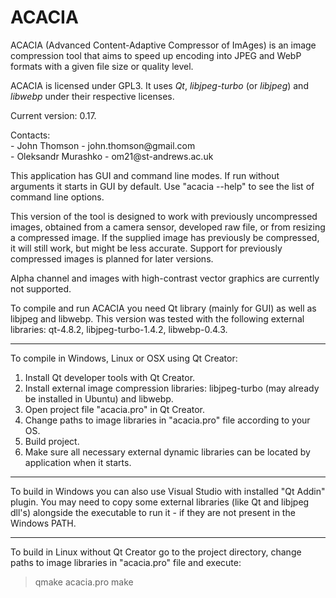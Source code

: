 # ACACIA

ACACIA (Advanced Content-Adaptive Compressor of ImAges) is an image compression tool that aims to speed up encoding into JPEG and WebP formats with a given file size or quality level.

ACACIA is licensed under GPL3. It uses *Qt*, *libjpeg-turbo* (or *libjpeg*) and *libwebp* under their respective licenses.

<p>Current version: 0.17.</p>

<p>Contacts:</br>
- John Thomson - john.thomson@gmail.com</br>
- Oleksandr Murashko - om21@st-andrews.ac.uk</br>
</p>

This application has GUI and command line modes. If run without arguments it starts in GUI by default. Use "acacia --help" to see the list of command line options.

This version of the tool is designed to work with previously uncompressed images, obtained from a camera sensor, developed raw file, or from resizing a compressed image. If the supplied image has previously be compressed, it will still work, but might be less accurate. Support for previously compressed images is planned for later versions.

Alpha channel and images with high-contrast vector graphics are currently not supported.

To compile and run ACACIA you need Qt library (mainly for GUI) as well as libjpeg and libwebp. This version was tested with the following external libraries: qt-4.8.2, libjpeg-turbo-1.4.2, libwebp-0.4.3.

-----

To compile in Windows, Linux or OSX using Qt Creator:

1. Install Qt developer tools with Qt Creator.
2. Install external image compression libraries: libjpeg-turbo (may already be installed in Ubuntu) and libwebp.
3. Open project file "acacia.pro" in Qt Creator.
4. Change paths to image libraries in "acacia.pro" file according to your OS.
5. Build project.
6. Make sure all necessary external dynamic libraries can be located by application when it starts.

-----

To build in Windows you can also use Visual Studio with installed "Qt Addin" plugin. You may need to copy some external libraries (like Qt and libjpeg dll's) alongside the executable to run it - if they are not present in the Windows PATH.

-----

To build in Linux without Qt Creator go to the project directory, change paths to image libraries in "acacia.pro" file and execute:

> qmake acacia.pro
> make
